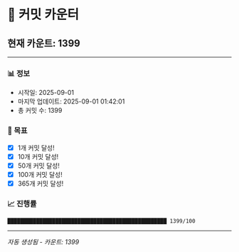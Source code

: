 # 🔢 커밋 카운터

## 현재 카운트: 1399

---

### 📊 정보
- 시작일: 2025-09-01
- 마지막 업데이트: 2025-09-01 01:42:01
- 총 커밋 수: 1399

### 🎯 목표
- [x] 1개 커밋 달성!
- [x] 10개 커밋 달성!
- [x] 50개 커밋 달성!
- [x] 100개 커밋 달성!
- [x] 365개 커밋 달성!

### 📈 진행률
```
██████████████████████████████████████████████████ 1399/100
```

---
*자동 생성됨 - 카운트: 1399*
